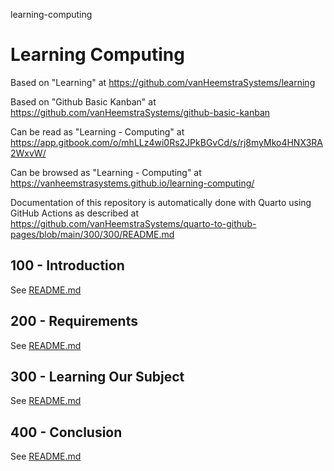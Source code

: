 learning-computing
# Learning Computing

Based on "Learning" at https://github.com/vanHeemstraSystems/learning

Based on "Github Basic Kanban" at https://github.com/vanHeemstraSystems/github-basic-kanban

Can be read as "Learning - Computing" at https://app.gitbook.com/o/mhLLz4wi0Rs2JPkBGvCd/s/rj8myMko4HNX3RA2WxvW/

Can be browsed as "Learning - Computing" at https://vanheemstrasystems.github.io/learning-computing/

Documentation of this repository is automatically done with Quarto using GitHub Actions as described at https://github.com/vanHeemstraSystems/quarto-to-github-pages/blob/main/300/300/README.md

## 100 - Introduction

See [README.md](./100/README.md)

## 200 - Requirements

See [README.md](./200/README.md)

## 300 - Learning Our Subject

See [README.md](./300/README.md)

## 400 - Conclusion

See [README.md](./400/README.md)

